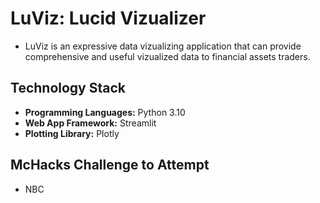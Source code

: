 # LuViz: Lucid Vizualizer 

- LuViz is an expressive data vizualizing application that can provide comprehensive and useful vizualized data to financial assets traders.

## Technology Stack

- **Programming Languages:** Python 3.10
- **Web App Framework:** Streamlit
- **Plotting Library:** Plotly

## McHacks Challenge to Attempt

- NBC